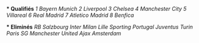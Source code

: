 __* Qualifiés__
  _1 Bayern Munich
  2 Liverpool
  3 Chelsea
  4 Manchester City
  5 Villareal
  6 Real Madrid
  7 Atletico Madrid
  8 Benfica_

__* Eliminés__
  _RB Salzbourg
   Inter Milan
   Lille
   Sporting Portugal
   Juventus Turin
   Paris SG
   Manchester United
   Ajax Amsterdam_
